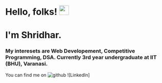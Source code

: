 # Hello, folks! <img src="https://raw.githubusercontent.com/MartinHeinz/MartinHeinz/master/wave.gif" width="30px">

# I'm Shridhar.
### My interesets are Web Developement, Competitive Programming, DSA. Currently 3rd year undergraduate at IIT (BHU), Varanasi.
You can find me on
![github](https://img.shields.io/badge/GitHub-000000?style=for-the-badge&logo=GitHub&logoColor=white)
![LinkedIn]
